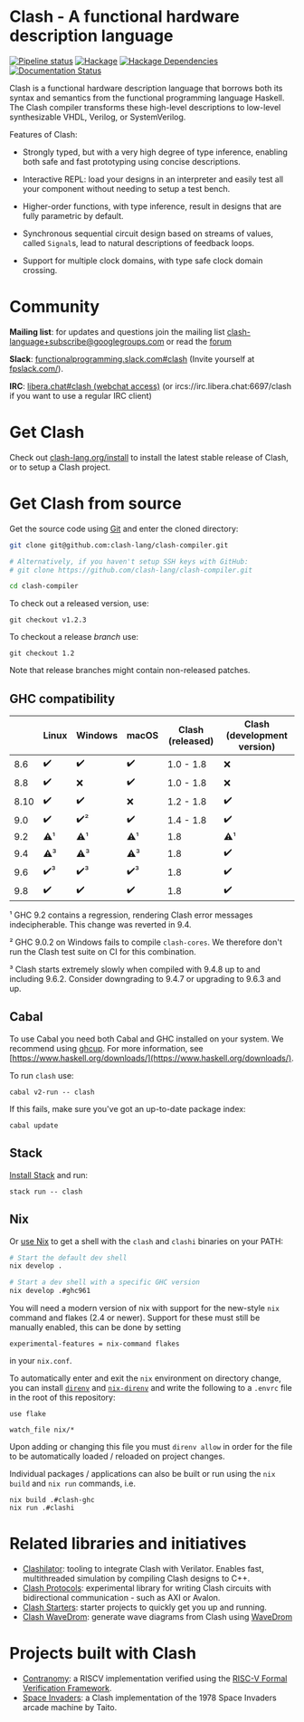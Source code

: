 # Clash - A functional hardware description language

[![Pipeline status](https://gitlab.com/clash-lang/clash-compiler/badges/master/pipeline.svg)](https://gitlab.com/clash-lang/clash-compiler/commits/master)
[![Hackage](https://img.shields.io/hackage/v/clash-ghc.svg)](https://hackage.haskell.org/package/clash-ghc)
[![Hackage Dependencies](https://img.shields.io/hackage-deps/v/clash-ghc.svg?style=flat)](http://packdeps.haskellers.com/feed?needle=QBayLogic)
[![Documentation Status](https://readthedocs.org/projects/clash-lang/badge/?version=latest)](https://clash-lang.readthedocs.io/en/latest/?badge=latest)

Clash is a functional hardware description language that borrows both
its syntax and semantics from the functional programming language
Haskell. The Clash compiler transforms these high-level descriptions to
low-level synthesizable VHDL, Verilog, or SystemVerilog.

Features of Clash:

  * Strongly typed, but with a very high degree of type inference, enabling both
    safe and fast prototyping using concise descriptions.

  * Interactive REPL: load your designs in an interpreter and easily test all
    your component without needing to setup a test bench.

  * Higher-order functions, with type inference, result in designs that are
    fully parametric by default.

  * Synchronous sequential circuit design based on streams of values, called
    `Signal`s, lead to natural descriptions of feedback loops.

  * Support for multiple clock domains, with type safe clock domain crossing.

# Community
**Mailing list**: for updates and questions join the mailing list clash-language+subscribe@googlegroups.com or read the [forum](https://groups.google.com/d/forum/clash-language)

**Slack**: [functionalprogramming.slack.com#clash](https://functionalprogramming.slack.com/archives/CPGMJFF50) (Invite yourself at [fpslack.com/](https://fpslack.com/)).

**IRC**: [libera.chat#clash (webchat access)](https://web.libera.chat/#clash) (or ircs://irc.libera.chat:6697/clash if you want to use a regular IRC client)

# Get Clash
Check out [clash-lang.org/install](https://clash-lang.org/install/) to install the latest stable release of Clash, or to setup a Clash project.

# Get Clash from source
Get the source code using [Git](https://git-scm.com/book/en/v2/Getting-Started-What-is-Git%3F) and enter the cloned directory:

```bash
git clone git@github.com:clash-lang/clash-compiler.git

# Alternatively, if you haven't setup SSH keys with GitHub:
# git clone https://github.com/clash-lang/clash-compiler.git

cd clash-compiler
```

To check out a released version, use:

```
git checkout v1.2.3
```

To checkout a release _branch_ use:

```
git checkout 1.2
```

Note that release branches might contain non-released patches.

## GHC compatibility
|      | Linux | Windows | macOS | Clash (released) | Clash (development version)
|------|-------|---------|-------|------------------|--------------------------
| 8.6  | ✔️     | ✔️       | ✔️     | 1.0 - 1.8        | ❌
| 8.8  | ✔️     | ❌       | ✔️     | 1.0 - 1.8        | ❌
| 8.10 | ✔️     | ✔️       | ❌     | 1.2 - 1.8        | ✔️
| 9.0  | ✔️     | ✔️²      | ✔️     | 1.4 - 1.8        | ✔️
| 9.2  | ⚠️¹    | ⚠️¹      | ⚠️¹    | 1.8              | ⚠️¹️
| 9.4  | ⚠️³ ️   | ⚠️³      | ️⚠️³ ️   | 1.8              | ✔️
| 9.6  | ✔️³    | ✔️³      | ✔️³    | 1.8              | ✔️
| 9.8  | ✔️     | ✔️       | ✔️     | 1.8              | ️✔️

¹ GHC 9.2 contains a regression, rendering Clash error messages indecipherable. This change was reverted in 9.4.

² GHC 9.0.2 on Windows fails to compile `clash-cores`. We therefore don't run the Clash test suite on CI for this combination.

³ Clash starts extremely slowly when compiled with 9.4.8 up to and including 9.6.2. Consider downgrading to 9.4.7 or upgrading to 9.6.3 and up.

## Cabal
To use Cabal you need both Cabal and GHC installed on your system. We recommend using [ghcup](https://www.haskell.org/ghcup/). For more information, see [https://www.haskell.org/downloads/](https://www.haskell.org/downloads/).

To run `clash` use:

```
cabal v2-run -- clash
```

If this fails, make sure you've got an up-to-date package index:

```
cabal update
```

## Stack
[Install Stack](https://docs.haskellstack.org/en/stable/install_and_upgrade/) and run:

```
stack run -- clash
```
## Nix
Or [use Nix](https://nixos.org/nix/download.html) to get a shell with the `clash` and `clashi` binaries on your PATH:

```bash
# Start the default dev shell
nix develop .

# Start a dev shell with a specific GHC version
nix develop .#ghc961
```

You will need a modern version of nix with support for the new-style `nix`
command and flakes (2.4 or newer). Support for these must still be manually
enabled, this can be done by setting

```
experimental-features = nix-command flakes
```

in your `nix.conf`.

To automatically enter and exit the `nix` environment on directory change, you
can install [`direnv`](https://direnv.net/) and
[`nix-direnv`](https://github.com/nix-community/nix-direnv) and write the
following to a `.envrc` file in the root of this repository:

```
use flake

watch_file nix/*
```

Upon adding or changing this file you must `direnv allow` in order for the file
to be automatically loaded / reloaded on project changes.

Individual packages / applications can also be built or run using the `nix
build` and `nix run` commands, i.e.

```
nix build .#clash-ghc
nix run .#clashi
```

# Related libraries and initiatives

* [Clashilator](https://github.com/gergoerdi/clashilator): tooling to integrate Clash with Verilator. Enables fast, multithreaded simulation by compiling Clash designs to C++.
* [Clash Protocols](https://github.com/clash-lang/clash-protocols): experimental library for writing Clash circuits with bidirectional communication - such as AXI or Avalon.
* [Clash Starters](https://github.com/clash-lang/clash-starters): starter projects to quickly get you up and running.
* [Clash WaveDrom](https://github.com/expipiplus1/clash-wavedrom): generate wave diagrams from Clash using [WaveDrom](https://wavedrom.com/)

# Projects built with Clash

* [Contranomy](https://github.com/christiaanb/contranomy): a RISCV implementation verified using the [RISC-V Formal Verification Framework](https://github.com/SymbioticEDA/riscv-formal).
* [Space Invaders](https://github.com/gergoerdi/clash-spaceinvaders): a Clash implementation of the 1978 Space Invaders arcade machine by Taito.
